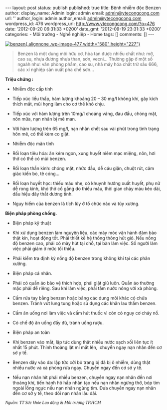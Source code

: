 --- layout: post status: publish published: true title: Bệnh nhiễm độc
Benzen author: display\_name: Admin login: admin email:
admin@ytecongcong.com url: '' author\_login: admin author\_email:
admin@ytecongcong.com wordpress\_id: 476 wordpress\_url:
http://www.ytecongcong.com/?p=476 date: '2012-09-20 06:31:33 +0200'
date\_gmt: '2012-09-19 23:31:33 +0200' categories: - Môi trường - Nghề
nghiệp - Home tags: \[\] comments: \[\] ---

[![](http://www.ytecongcong.com/wp-content/uploads/2012/11/benzen-300x155.gif "benzen"){.alignnone
.wp-image-477 width="580"
height="227"}](http://www.ytecongcong.com/2012/11/benh-nhiem-doc-benzen/benzen/)

> Benzen là một dung môi hữu cơ, hòa tan được nhiều chất như: mỡ, cao
> su, nhựa đương nhựa than, sơn, vecni… Thường gặp ở một số ngaàh như:
> văn phòng phẩm, cao su, nhà máy hóa chất trừ sâu 666, các xí nghiệp
> sản xuất pha chế sơn…

**Triệu chứng :**

+ Nhiễm độc cấp tính

- Tiếp xúc liều thấp, hàm lượng khoảng 20 – 30 mg/l không khí, gây kích
thích mắt, mũi họng làm cho cơ thể khó chịu.

- Tiếp xúc với hàm lượng trên 10mg/l choáng váng, đau đầu, chóng mặt,
nôn mữa, nạn nhân bị mê man.

- Với hàm lượng trên 65 mg/l, nạn nhân chết sau vài phút trong tình
trạng hôn mê, có thể kèm co giật.

+ Nhiễm độc mãn tính

- Rối loạn tiêu hóa: ăn kém ngon, xung huyết niêm mạc miệng, nôn, hơi
thở có thể có mùi benzen.

- Rối loạn thần kinh: chóng mặt, nhức đầu, dễ cáu giận, chuột rút, cảm
giác kiến bò, tê cóng…

- Rối loạn huyết học: thiếu máu nhẹ, có khuynh hướng xuất huyết, phụ nữ
dễ rong kinh, khó thở cố gắng do thiếu máu, thời gian chảy máu kéo dài,
dấu hiệu dây thắt dương tính.

- Nguy hiểm của benzen là tích lũy ở tổ chức não và tủy xương.

**Biện pháp phòng chống.**

+ Biện pháp kỹ thuật

- Khi xử dụng benzen làm nguyên liệu, các máy móc vận hành đảm bảo thật
kín, hoạt động tốt. Phải thiết kế hệ thống thông hút gió. Nếu nồng độ
benzen cao, phải có mày hút tại chỗ, tại bàn làm việc. Số người làm việc
phải giảm ở mức tối thiểu.

- Phải kiểm tra định kỳ nồng độ benzen trong không khí tại các phân
xưởng.

+ Biện pháp cá nhân.

- Phải có quần áo bảo vệ thích hợp, phải giặt giũ luôn. Quần áo thường
mặc phải để riêng. Sau khi làm việc, phải tắm nước nóng với xà phòng.

- Cấm rửa tay bằng benzen hoặc bằng các dung môi khác có chứa benzen.
Tránh vứt lung tung hoặc sử dụng các khăn lau thấm benzen.

- Cấm ăn uống nơi làm việc và cấm hút thuốc vì còn có nguy cơ cháy nổ.

- Có chế độ ăn uống đầy đủ, tránh uống rượu.

+ Biện pháp an toàn

- Khi benzen vào mắt, lập tức dùng thật nhiều nước sạch xối liên tục ít
nhất 15 phút. Thỉnh thoảng lật mí mắt lên,  chuyển ngay nạn nhân đến cơ
sở y tế.

- Benzen dây vào da: lập tức cởi bỏ trang bị đã bị ô nhiễm, dùng thật
nhiều nước và xà phòng rửa ngay. Chuyển ngay đến cơ sở y tế.

- Nếu nạn nhân hít phải nhiều benzen, chuyển ngay nạn nhân đến nơi
thoáng khí, tiến hành hô hấp nhân tạo nếu nạn nhân ngừng thở, bóp tim
ngoài lồng ngực nếu nạn nhân ngừng tim. Đưa chuyển ngay nạn nhân đến cơ
sở y tế, theo dõi nạn nhân lâu dài.

<span style="font-family: Tahoma;">*Nguồn: TT Sức khỏe Lao động & Môi
trường TP.HCM*\
</span>
